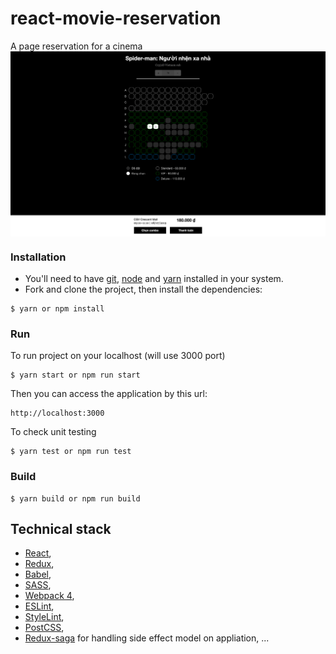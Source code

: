 # react-movie-reservation
A page reservation for a cinema
<img src="https://raw.githubusercontent.com/nic269/react-movie-reservation/master/app/images/react-movie-reservation.png" alt="react movie reservation" align="center" />

### Installation

* You'll need to have [git](https://git-scm.com/), [node](https://nodejs.org/en/) and [yarn](https://yarnpkg.com/) installed in your system.
* Fork and clone the project, then install the dependencies:

```
$ yarn or npm install
```

### Run

To run project on your localhost (will use 3000 port)

```
$ yarn start or npm run start
```

Then you can access the application by this url:

```
http://localhost:3000
```

To check unit testing

```
$ yarn test or npm run test
```

### Build

```
$ yarn build or npm run build
```

## Technical stack

* [React](https://facebook.github.io/react/),
* [Redux](http://redux.js.org/),
* [Babel](https://babeljs.io/),
* [SASS](http://sass-lang.com/),
* [Webpack 4](http://webpack.github.io/),
* [ESLint](http://eslint.org/),
* [StyleLint](http://stylelint.io/user-guide/configuration/),
* [PostCSS](https://github.com/postcss/postcss),
* [Redux-saga](https://github.com/redux-saga/redux-saga) for handling side effect model on appliation,
...
